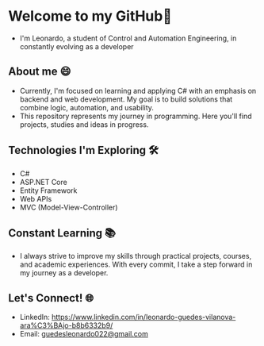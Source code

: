 # Welcome to my GitHub👋

- I'm Leonardo, a student of Control and Automation Engineering, in constantly evolving as a developer

## About me 😄

- Currently, I'm focused on learning and applying C# with an emphasis on backend and web development. My goal is to build solutions that combine logic, automation, and usability.
- This repository represents my journey in programming. Here you'll find projects, studies and ideas in progress.

## Technologies I'm Exploring 🛠️

- C#
- ASP.NET Core
- Entity Framework
- Web APIs
- MVC (Model-View-Controller)

## Constant Learning 📚 
- I always strive to improve my skills through practical projects, courses, and academic experiences. With every commit, I take a step forward in my journey as a developer.

## Let's Connect! 🌐 
- LinkedIn: https://www.linkedin.com/in/leonardo-guedes-vilanova-ara%C3%BAjo-b8b6332b9/
- Email: guedesleonardo022@gmail.com
